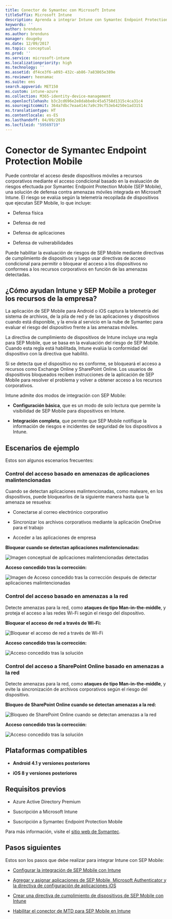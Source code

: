 ```yaml
---
title: Conector de Symantec con Microsoft Intune
titleSuffix: Microsoft Intune
description: Aprenda a integrar Intune con Symantec Endpoint Protection Mobile para controlar el acceso de los dispositivos móviles a los recursos corporativos.
keywords: ''
author: brenduns
ms.author: brenduns
manager: dougeby
ms.date: 12/09/2017
ms.topic: conceptual
ms.prod: ''
ms.service: microsoft-intune
ms.localizationpriority: high
ms.technology: ''
ms.assetid: df4ce3f6-a093-432c-ab86-7a83865e389e
ms.reviewer: heenamac
ms.suite: ems
search.appverid: MET150
ms.custom: intune-azure
ms.collection: M365-identity-device-management
ms.openlocfilehash: b3c2cd696e2e8dabbe8c45a5758d1315c4ca31c4
ms.sourcegitcommit: 364a7dbc7eaa414c7a9c39cf53eb4250e1ad3151
ms.translationtype: HT
ms.contentlocale: es-ES
ms.lasthandoff: 04/09/2019
ms.locfileid: "59569719"
---
```

# <a name="symantec-endpoint-protection-mobile-connector"></a>Conector de Symantec Endpoint Protection Mobile

Puede controlar el acceso desde dispositivos móviles a recursos corporativos mediante el acceso condicional basado en la evaluación de riesgos efectuada por Symantec Endpoint Protection Mobile (SEP Mobile), una solución de defensa contra amenazas móviles integrada en Microsoft Intune. El riesgo se evalúa según la telemetría recopilada de dispositivos que ejecutan SEP Mobile, lo que incluye:

-   Defensa física

-   Defensa de red

-   Defensa de aplicaciones

-   Defensa de vulnerabilidades

Puede habilitar la evaluación de riesgos de SEP Mobile mediante directivas de cumplimiento de dispositivos y luego usar directivas de acceso condicional para permitir o bloquear el acceso a los dispositivos no conformes a los recursos corporativos en función de las amenazas detectadas.

## <a name="how-do-intune-and-sep-mobile-help-protect-your-company-resources"></a>¿Cómo ayudan Intune y SEP Mobile a proteger los recursos de la empresa?

La aplicación de SEP Mobile para Android o iOS captura la telemetría del sistema de archivos, de la pila de red y de las aplicaciones y dispositivos cuando está disponible, y la envía al servicio en la nube de Symantec para evaluar el riesgo del dispositivo frente a las amenazas móviles.

La directiva de cumplimiento de dispositivos de Intune incluye una regla para SEP Mobile, que se basa en la evaluación del riesgo de SEP Mobile. Cuando esta regla está habilitada, Intune evalúa la conformidad del dispositivo con la directiva que habilitó.

Si se detecta que el dispositivo no es conforme, se bloqueará el acceso a recursos como Exchange Online y SharePoint Online. Los usuarios de dispositivos bloqueados reciben instrucciones de la aplicación de SEP Mobile para resolver el problema y volver a obtener acceso a los recursos corporativos.

Intune admite dos modos de integración con SEP Mobile:

-   **Configuración básica**, que es un modo de solo lectura que permite la visibilidad de SEP Mobile para dispositivos en Intune.

-   **Integración completa**, que permite que SEP Mobile notifique la información de riesgos e incidentes de seguridad de los dispositivos a Intune.

## <a name="sample-scenarios"></a>Escenarios de ejemplo

Estos son algunos escenarios frecuentes:

### <a name="control-access-based-on-threats-from-malicious-apps"></a>Control del acceso basado en amenazas de aplicaciones malintencionadas

Cuando se detectan aplicaciones malintencionadas, como malware, en los dispositivos, puede bloquearlos de la siguiente manera hasta que la amenaza se resuelva:

-   Conectarse al correo electrónico corporativo

-   Sincronizar los archivos corporativos mediante la aplicación OneDrive para el trabajo

-   Acceder a las aplicaciones de empresa

**Bloquear cuando se detectan aplicaciones malintencionadas:**

![Imagen conceptual de aplicaciones malintencionadas detectadas](./media/symantec-arch-1.png)

**Acceso concedido tras la corrección:**

![Imagen de Acceso concedido tras la corrección después de detectar aplicaciones malintencionadas](./media/symantec-arch-2.png)

### <a name="control-access-based-on-threat-to-network"></a>Control del acceso basado en amenazas a la red

Detecte amenazas para la red, como **ataques de tipo Man-in-the-middle**, y proteja el acceso a las redes Wi-Fi según el riesgo del dispositivo.

**Bloquear el acceso de red a través de Wi-Fi:**

![Bloquear el acceso de red a través de Wi-Fi](./media/symantec-arch-3.png)

**Acceso concedido tras la corrección:**

![Acceso concedido tras la solución](./media/symantec-arch-4.png)

### <a name="control-access-to-sharepoint-online-based-on-threat-to-network"></a>Control del acceso a SharePoint Online basado en amenazas a la red

Detecte amenazas para la red, como **ataques de tipo Man-in-the-middle**, y evite la sincronización de archivos corporativos según el riesgo del dispositivo.

**Bloqueo de SharePoint Online cuando se detectan amenazas a la red:**

![Bloqueo de SharePoint Online cuando se detectan amenazas a la red](./media/symantec-arch-5.png)

**Acceso concedido tras la corrección:**

![Acceso concedido tras la solución](./media/symantec-arch-6.png)

## <a name="supported-platforms"></a>Plataformas compatibles

-   **Android 4.1 y versiones posteriores**

-   **iOS 8 y versiones posteriores**

## <a name="pre-requisites"></a>Requisitos previos

-   Azure Active Directory Premium

-   Suscripción a Microsoft Intune

-   Suscripción a Symantec Endpoint Protection Mobile

Para más información, visite el [sitio web de Symantec](https://www.skycure.com/skycure-microsoft-integration/).

## <a name="next-steps"></a>Pasos siguientes

Estos son los pasos que debe realizar para integrar Intune con SEP Mobile:

- [Configurar la integración de SEP Mobile con Intune](skycure-mtd-connector-integration.md)

- [Agregar y asignar aplicaciones de SEP Mobile, Microsoft Authenticator y la directiva de configuración de aplicaciones iOS](mtd-apps-ios-app-configuration-policy-add-assign.md)

- [Crear una directiva de cumplimiento de dispositivos de SEP Mobile con Intune](mtd-device-compliance-policy-create.md)

- [Habilitar el conector de MTD para SEP Mobile en Intune](mtd-connector-enable.md)
